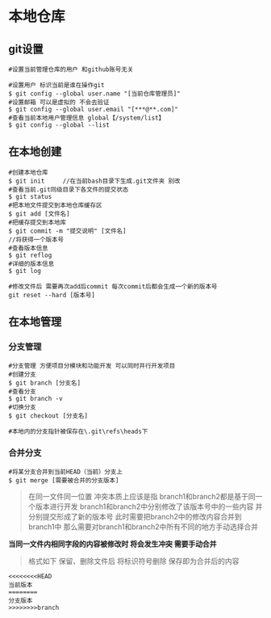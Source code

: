# 本地仓库 #
## git设置 ##
    #设置当前管理仓库的用户 和github账号无关

	#设置用户 标识当前是谁在操作git
	$ git config --global user.name "[当前仓库管理员]"
	#设置邮箱 可以是虚拟的 不会去验证
	$ git config --global user.email "[***@**.com]"
	#查看当前本地用户管理信息 global【/system/list】
	$ git config --global --list
	
## 在本地创建 ##
	#创建本地仓库
	$ git init     //在当前bash目录下生成.git文件夹 别改
	#查看当前.git同级目录下各文件的提交状态
	$ git status
	#把本地文件提交到本地仓库缓存区
	$ git add [文件名]
	#把缓存提交到本地库
	$ git commit -m "提交说明" [文件名]
	//将获得一个版本号
	#查看版本信息
	$ git reflog
	#详细的版本信息
	$ git log

	#修改文件后 需要再次add后commit 每次commit后都会生成一个新的版本号
	git reset --hard [版本号]
	


## 在本地管理 ##
### 分支管理 ###
	#分支管理 方便项目分模块和功能开发 可以同时并行开发项目
	#创建分支
	$ git branch [分支名]
	#查看分支
	$ git branch -v
	#切换分支
	$ git checkout [分支名]

	#本地内的分支指针被保存在\.git\refs\heads下
	
### 合并分支 ###
	#将某分支合并到当前HEAD（当前）分支上
	$ git merge [需要被合并的分支版本]


> 在同一文件同一位置 冲突本质上应该是指 branch1和branch2都是基于同一个版本进行开发 branch1和branch2中分别修改了该版本号中的一些内容 并分别提交形成了新的版本号 此时需要把branch2中的修改内容合并到branch1中 那么需要对branch1和branch2中所有不同的地方手动选择合并
	
**当同一文件内相同字段的内容被修改时 将会发生冲突 需要手动合并**
> 格式如下 保留、删除文件后 将标识符号删除 保存即为合并后的内容
>
	<<<<<<<<HEAD
	当前版本
	========
	分支版本
	>>>>>>>>branch

